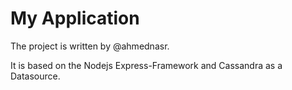 # My Application

The project is written by @ahmednasr.

It is based on the Nodejs Express-Framework and Cassandra as a Datasource.
